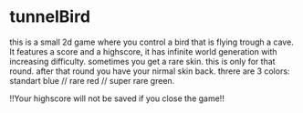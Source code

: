 # tunnelBird
this is a small 2d game where you control a bird that is flying trough a cave. 
It features a score and a highscore, it has infinite world generation with increasing difficulty.
sometimes you get a rare skin. this is only for that round. after that round you have your nirmal skin back. 
threre are 3 colors: standart blue // rare red // super rare green.

!!Your highscore will not be saved if you close the game!!
